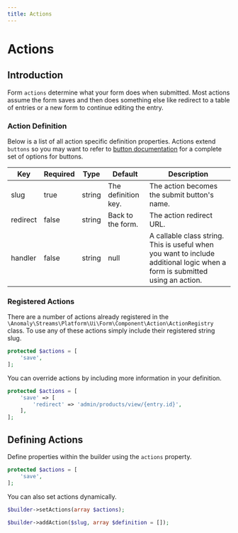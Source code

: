 ```yaml
---
title: Actions
---
```


# Actions

<div class="documentation__toc"></div>

## Introduction

Form `actions` determine what your form does when submitted. Most actions assume the form saves and then does something else like redirect to a table of entries or a new form to continue editing the entry.

### Action Definition

Below is a list of all action specific definition properties. Actions extend `buttons` so you may want to refer to [button documentation](../../ui/buttons) for a complete set of options for buttons.

|Key|Required|Type|Default|Description|
|--- |--- |--- |--- |--- |
|slug|true|string|The definition key.|The action becomes the submit button's name.|
|redirect|false|string|Back to the form.|The action redirect URL.|
|handler|false|string|null|A callable class string. This is useful when you want to include additional logic when a form is submitted using an action.|

### Registered Actions

There are a number of actions already registered in the `\Anomaly\Streams\Platform\Ui\Form\Component\Action\ActionRegistry` class. To use any of these actions simply include their registered string slug.

```php
protected $actions = [
    'save',
];
```

You can override actions by including more information in your definition.

```php
protected $actions = [
    'save' => [
        'redirect' => 'admin/products/view/{entry.id}',
    ],
];
```


## Defining Actions

Define properties within the builder using the `actions` property.

```php
protected $actions = [
    'save',
];
```

You can also set actions dynamically.

```php
$builder->setActions(array $actions);
```

```php
$builder->addAction($slug, array $definition = []);
```
